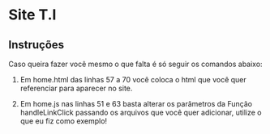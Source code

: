 # Site T.I

## Instruções

Caso queira fazer você mesmo o que falta é só seguir os comandos abaixo:

1. Em home.html das linhas 57 a 70 você coloca o html que você quer referenciar para aparecer no site.

2. Em home.js nas linhas 51 e 63 basta alterar os parâmetros da Função handleLinkClick passando os arquivos que você quer adicionar, utilize o que eu fiz como exemplo!
